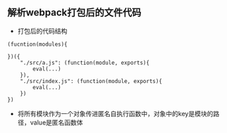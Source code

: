 ## 解析webpack打包后的文件代码

- 打包后的代码结构

```
(fucntion(modules){

})({
    "./src/a.js": (function(module, exports){
        eval(...)
    }),
    "./src/index.js": (function(module, exports){
        eval(...)
    })
})

```
- 将所有模块作为一个对象传进匿名自执行函数中，对象中的key是模块的路径，value是匿名函数体